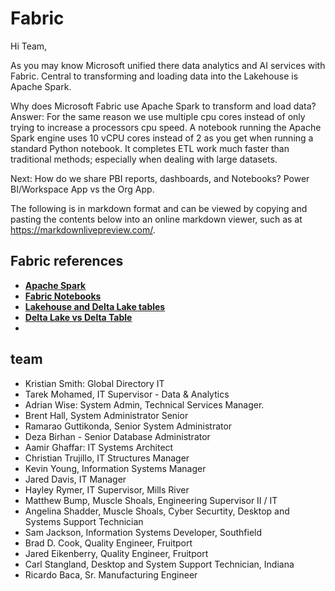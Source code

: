# Fabric

Hi Team,

As you may know Microsoft unified there data analytics and AI services with Fabric. Central to transforming and loading data into the Lakehouse is Apache Spark.

Why does Microsoft Fabric use Apache Spark to transform and load data?
Answer: For the same reason we use multiple cpu cores instead of only trying to increase a processors cpu speed.  A notebook running the Apache Spark engine uses 10 vCPU cores instead of 2 as you get when running a standard Python notebook. It completes ETL work much faster than traditional methods; especially when dealing with large datasets.

Next: How do we share PBI reports, dashboards, and Notebooks?
Power BI/Workspace App vs the Org App.

The following is in markdown format and can be viewed by copying and pasting the contents below into an online markdown viewer, such as at <https://markdownlivepreview.com/>.

## Fabric references

- **[Apache Spark](https://www.geeksforgeeks.org/java/components-of-apache-spark/)**
- **[Fabric Notebooks](https://www.youtube.com/watch?v=do8_gogFlLk)**
- **[Lakehouse and Delta Lake tables](https://learn.microsoft.com/en-us/fabric/data-engineering/lakehouse-and-delta-tables)**
- **[Delta Lake vs Delta Table](https://community.databricks.com/t5/data-engineering/deltalkake-vs-delta-table/td-p/5027)**
- **[](https://learn.microsoft.com/en-us/fabric/data-engineering/tutorial-lakehouse-introduction)**

## team

- Kristian Smith: Global Directory IT
- Tarek Mohamed, IT Supervisor - Data & Analytics
- Adrian Wise: System Admin, Technical Services Manager.
- Brent Hall, System Administrator Senior
- Ramarao Guttikonda, Senior System Administrator
- Deza Birhan - Senior Database Administrator
- Aamir Ghaffar: IT Systems Architect
- Christian Trujillo, IT Structures Manager
- Kevin Young, Information Systems Manager
- Jared Davis, IT Manager
- Hayley Rymer, IT Supervisor, Mills River
- Matthew Bump, Muscle Shoals, Engineering Supervisor II / IT
- Angelina Shadder, Muscle Shoals, Cyber Securtity, Desktop and Systems Support Technician
- Sam Jackson, Information Systems Developer, Southfield
- Brad D. Cook, Quality Engineer, Fruitport
- Jared Eikenberry, Quality Engineer, Fruitport
- Carl Stangland, Desktop and System Support Technician, Indiana
- Ricardo Baca, Sr. Manufacturing Engineer
